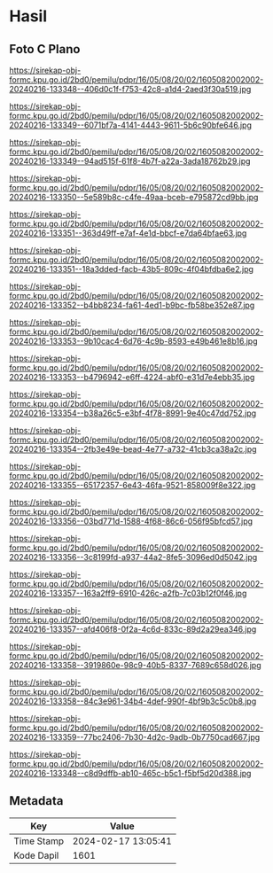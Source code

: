 # Hasil

## Foto C Plano

https://sirekap-obj-formc.kpu.go.id/2bd0/pemilu/pdpr/16/05/08/20/02/1605082002002-20240216-133348--406d0c1f-f753-42c8-a1d4-2aed3f30a519.jpg

https://sirekap-obj-formc.kpu.go.id/2bd0/pemilu/pdpr/16/05/08/20/02/1605082002002-20240216-133349--6071bf7a-4141-4443-9611-5b6c90bfe646.jpg

https://sirekap-obj-formc.kpu.go.id/2bd0/pemilu/pdpr/16/05/08/20/02/1605082002002-20240216-133349--94ad515f-61f8-4b7f-a22a-3ada18762b29.jpg

https://sirekap-obj-formc.kpu.go.id/2bd0/pemilu/pdpr/16/05/08/20/02/1605082002002-20240216-133350--5e589b8c-c4fe-49aa-bceb-e795872cd9bb.jpg

https://sirekap-obj-formc.kpu.go.id/2bd0/pemilu/pdpr/16/05/08/20/02/1605082002002-20240216-133351--363d49ff-e7af-4e1d-bbcf-e7da64bfae63.jpg

https://sirekap-obj-formc.kpu.go.id/2bd0/pemilu/pdpr/16/05/08/20/02/1605082002002-20240216-133351--18a3dded-facb-43b5-809c-4f04bfdba6e2.jpg

https://sirekap-obj-formc.kpu.go.id/2bd0/pemilu/pdpr/16/05/08/20/02/1605082002002-20240216-133352--b4bb8234-fa61-4ed1-b9bc-fb58be352e87.jpg

https://sirekap-obj-formc.kpu.go.id/2bd0/pemilu/pdpr/16/05/08/20/02/1605082002002-20240216-133353--9b10cac4-6d76-4c9b-8593-e49b461e8b16.jpg

https://sirekap-obj-formc.kpu.go.id/2bd0/pemilu/pdpr/16/05/08/20/02/1605082002002-20240216-133353--b4796942-e6ff-4224-abf0-e31d7e4ebb35.jpg

https://sirekap-obj-formc.kpu.go.id/2bd0/pemilu/pdpr/16/05/08/20/02/1605082002002-20240216-133354--b38a26c5-e3bf-4f78-8991-9e40c47dd752.jpg

https://sirekap-obj-formc.kpu.go.id/2bd0/pemilu/pdpr/16/05/08/20/02/1605082002002-20240216-133354--2fb3e49e-bead-4e77-a732-41cb3ca38a2c.jpg

https://sirekap-obj-formc.kpu.go.id/2bd0/pemilu/pdpr/16/05/08/20/02/1605082002002-20240216-133355--65172357-6e43-46fa-9521-858009f8e322.jpg

https://sirekap-obj-formc.kpu.go.id/2bd0/pemilu/pdpr/16/05/08/20/02/1605082002002-20240216-133356--03bd771d-1588-4f68-86c6-056f95bfcd57.jpg

https://sirekap-obj-formc.kpu.go.id/2bd0/pemilu/pdpr/16/05/08/20/02/1605082002002-20240216-133356--3c8199fd-a937-44a2-8fe5-3096ed0d5042.jpg

https://sirekap-obj-formc.kpu.go.id/2bd0/pemilu/pdpr/16/05/08/20/02/1605082002002-20240216-133357--163a2ff9-6910-426c-a2fb-7c03b12f0f46.jpg

https://sirekap-obj-formc.kpu.go.id/2bd0/pemilu/pdpr/16/05/08/20/02/1605082002002-20240216-133357--afd406f8-0f2a-4c6d-833c-89d2a29ea346.jpg

https://sirekap-obj-formc.kpu.go.id/2bd0/pemilu/pdpr/16/05/08/20/02/1605082002002-20240216-133358--3919860e-98c9-40b5-8337-7689c658d026.jpg

https://sirekap-obj-formc.kpu.go.id/2bd0/pemilu/pdpr/16/05/08/20/02/1605082002002-20240216-133358--84c3e961-34b4-4def-990f-4bf9b3c5c0b8.jpg

https://sirekap-obj-formc.kpu.go.id/2bd0/pemilu/pdpr/16/05/08/20/02/1605082002002-20240216-133359--77bc2406-7b30-4d2c-9adb-0b7750cad667.jpg

https://sirekap-obj-formc.kpu.go.id/2bd0/pemilu/pdpr/16/05/08/20/02/1605082002002-20240216-133348--c8d9dffb-ab10-465c-b5c1-f5bf5d20d388.jpg


## Metadata

| Key        | Value               |
| ---------- | ------------------- |
| Time Stamp | 2024-02-17 13:05:41 |
| Kode Dapil | 1601                |



